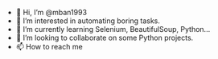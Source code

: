 - 👋 Hi, I’m @mban1993
- 👀 I’m interested in automating boring tasks.
- 🌱 I’m currently learning Selenium, BeautifulSoup, Python...
- 💞️ I’m looking to collaborate on some Python projects.
- 📫 How to reach me



